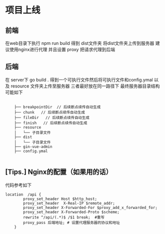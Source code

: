 # 项目上线

## 前端

在web目录下执行 npm run build 得到 dist文件夹 将dist文件夹上传到服务器 建议使用nginx进行代理 并且设置 proxy 把请求代理到后端

## 后端
在 server下 go build . 得到一个可执行文件然后将可执行文件和config.ymal 以及 resource 文件夹上传至服务器 三者最好放在同一路径下 最终服务器目录结构可能如下 

```

    ├── breakpointDir  // 后续断点续传自动生成
    ├── chunk   // 后续断点续传自动生成
    ├── fileDir   // 后续断点续传自动生成
    ├── finish   // 后续断点续传自动生成
    ├── resource
    │   └── 子目录文件					
    ├── dist
    │   └── 子目录文件
    ├── gin-vue-admin
    ├── config.ymal
    
```


## [Tips.] Nginx的配置（如果用的话）

代码参考如下

```nginx
location  /api {
  		proxy_set_header Host $http_host;
		proxy_set_header  X-Real-IP $remote_addr;
		proxy_set_header X-Forwarded-For $proxy_add_x_forwarded_for;
		proxy_set_header X-Forwarded-Proto $scheme;
    	rewrite ^/api/(.*)$ /$1 break;  #重写
    	proxy_pass 后端地址; # 设置代理服务器的协议和地址
    }
```
